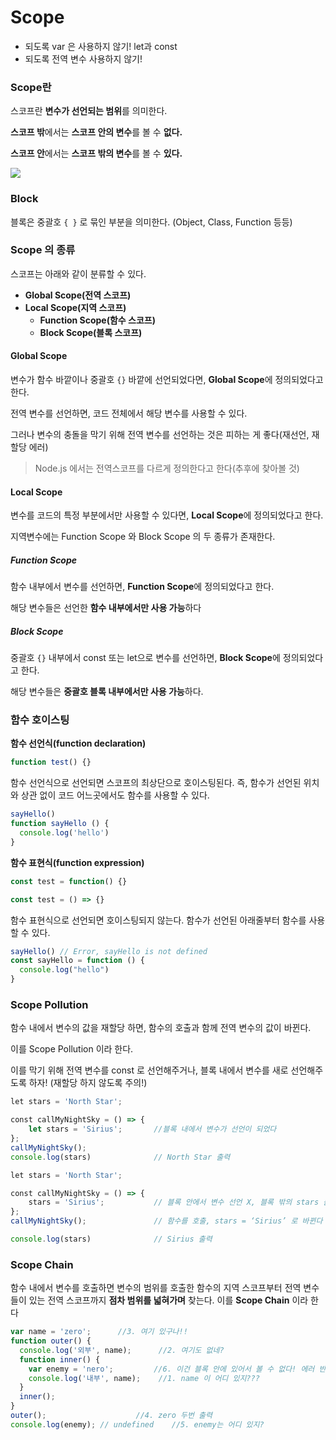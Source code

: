 # Scope

* 되도록 var 은 사용하지 않기! let과 const
* 되도록 전역 변수 사용하지 않기!

### Scope란

스코프란 **변수가 선언되는 범위**를 의미한다. 

**스코프 밖**에서는 **스코프 안의 변수**를 볼 수 **없다.**

**스코프 안**에서는 **스코프 밖의 변수**를 볼 수 **있다.**

<img src="https://miro.medium.com/max/1250/1*94wTu61tmltShnyb5U0kgw.png"  />

### Block

블록은 중괄호 `{ }` 로 묶인 부분을 의미한다. (Object, Class, Function 등등)

### Scope 의 종류

스코프는 아래와 같이 분류할 수 있다. 

- **Global Scope(전역 스코프)**
- **Local Scope(지역 스코프)**
  - **Function Scope(함수 스코프)**
  - **Block Scope(블록 스코프)**

#### Global Scope

변수가 함수 바깥이나 중괄호 `{}` 바깥에 선언되었다면, **Global Scope**에 정의되었다고 한다.

전역 변수를 선언하면, 코드 전체에서 해당 변수를 사용할 수 있다.

그러나 변수의 충돌을 막기 위해 전역 변수를 선언하는 것은 피하는 게 좋다(재선언, 재할당 에러)

> Node.js 에서는 전역스코프를 다르게 정의한다고 한다(추후에 찾아볼 것)

#### Local Scope

변수를 코드의 특정 부분에서만 사용할 수 있다면, **Local Scope**에 정의되었다고 한다.

지역변수에는 Function Scope 와 Block Scope 의 두 종류가 존재한다.

##### Function Scope

함수 내부에서 변수를 선언하면, **Function Scope**에 정의되었다고 한다.

해당 변수들은 선언한 **함수 내부에서만 사용 가능**하다

##### Block Scope

중괄호 `{}` 내부에서 const 또는 let으로 변수를 선언하면, **Block Scope**에 정의되었다고 한다. 

해당 변수들은 **중괄호 블록 내부에서만 사용 가능**하다.



### 함수 호이스팅

**함수 선언식(function declaration)**

```js
function test() {}
```

함수 선언식으로 선언되면 스코프의 최상단으로 호이스팅된다. 즉, 함수가 선언된 위치와 상관 없이 코드 어느곳에서도 함수를 사용할 수 있다.

```js
sayHello()
function sayHello () {
  console.log('hello')
}
```



**함수 표현식(function expression)**

```js
const test = function() {}

const test = () => {}
```

함수 표현식으로 선언되면 호이스팅되지 않는다. 함수가 선언된 아래줄부터 함수를 사용할 수 있다.

```js
sayHello() // Error, sayHello is not defined
const sayHello = function () {
  console.log("hello")
}
```



### Scope Pollution

함수 내에서 변수의 값을 재할당 하면, 함수의 호출과 함께 전역 변수의 값이 바뀐다. 

이를 Scope Pollution 이라 한다.

이를 막기 위해 전역 변수를 const 로 선언해주거나, 블록 내에서 변수를 새로 선언해주도록 하자! (재할당 하지 않도록 주의!)

```js
let stars = 'North Star';

const callMyNightSky = () => {
  	let stars = 'Sirius';   	//블록 내에서 변수가 선언이 되었다
};
callMyNightSky();       
console.log(stars)       		// North Star 출력
```

```js
let stars = 'North Star';

const callMyNightSky = () => {
  	stars = 'Sirius';	   		// 블록 안에서 변수 선언 X, 블록 밖의 stars 를 호출
};
callMyNightSky(); 				// 함수를 호출, stars = ‘Sirius’ 로 바뀐다

console.log(stars)       		// Sirius 출력
```



### Scope Chain

함수 내에서 변수를 호출하면 변수의 범위를 호출한 함수의 지역 스코프부터 전역 변수들이 있는 전역 스코프까지 **점차 범위를 넓혀가며** 찾는다. 이를 **Scope Chain** 이라 한다

```js
var name = 'zero'; 		//3. 여기 있구나!!
function outer() { 		
  console.log('외부', name); 		//2. 여기도 없네?
  function inner() { 
    var enemy = 'nero'; 		//6. 이건 블록 안에 있어서 볼 수 없다! 에러 반환
    console.log('내부', name);  	//1. name 이 어디 있지???
  } 
  inner();  
} 
outer(); 					//4. zero 두번 출력
console.log(enemy); // undefined	//5. enemy는 어디 있지?

```